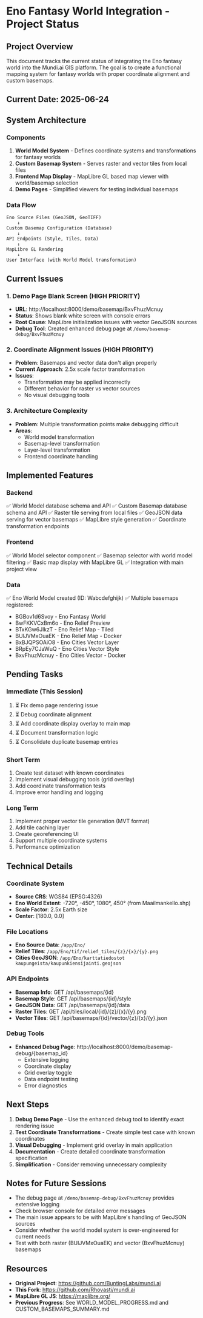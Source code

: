 # Eno Fantasy World Integration - Project Status

## Project Overview

This document tracks the current status of integrating the Eno fantasy world into the Mundi.ai GIS platform. The goal is to create a functional mapping system for fantasy worlds with proper coordinate alignment and custom basemaps.

## Current Date: 2025-06-24

## System Architecture

### Components
1. **World Model System** - Defines coordinate systems and transformations for fantasy worlds
2. **Custom Basemap System** - Serves raster and vector tiles from local files
3. **Frontend Map Display** - MapLibre GL based map viewer with world/basemap selection
4. **Demo Pages** - Simplified viewers for testing individual basemaps

### Data Flow
```
Eno Source Files (GeoJSON, GeoTIFF)
    ↓
Custom Basemap Configuration (Database)
    ↓
API Endpoints (Style, Tiles, Data)
    ↓
MapLibre GL Rendering
    ↓
User Interface (with World Model transformation)
```

## Current Issues

### 1. Demo Page Blank Screen (HIGH PRIORITY)
- **URL**: http://localhost:8000/demo/basemap/BxvFhuzMcnuy
- **Status**: Shows blank white screen with console errors
- **Root Cause**: MapLibre initialization issues with vector GeoJSON sources
- **Debug Tool**: Created enhanced debug page at `/demo/basemap-debug/BxvFhuzMcnuy`

### 2. Coordinate Alignment Issues (HIGH PRIORITY)
- **Problem**: Basemaps and vector data don't align properly
- **Current Approach**: 2.5x scale factor transformation
- **Issues**: 
  - Transformation may be applied incorrectly
  - Different behavior for raster vs vector sources
  - No visual debugging tools

### 3. Architecture Complexity
- **Problem**: Multiple transformation points make debugging difficult
- **Areas**:
  - World model transformation
  - Basemap-level transformation
  - Layer-level transformation
  - Frontend coordinate handling

## Implemented Features

### Backend
✅ World Model database schema and API
✅ Custom Basemap database schema and API
✅ Raster tile serving from local files
✅ GeoJSON data serving for vector basemaps
✅ MapLibre style generation
✅ Coordinate transformation endpoints

### Frontend
✅ World Model selector component
✅ Basemap selector with world model filtering
✅ Basic map display with MapLibre GL
✅ Integration with main project view

### Data
✅ Eno World Model created (ID: Wabcdefghijk)
✅ Multiple basemaps registered:
  - BGBov1d6Svoy - Eno Fantasy World
  - BwFKKVCxBm6o - Eno Relief Preview
  - BTxKGw6JlkzT - Eno Relief Map - Tiled
  - BUlJVMxOuaEK - Eno Relief Map - Docker
  - BxBJQPSOAiO8 - Eno Cities Vector Layer
  - BRpEy7CJaWuQ - Eno Cities Vector Style
  - BxvFhuzMcnuy - Eno Cities Vector - Docker

## Pending Tasks

### Immediate (This Session)
1. ⏳ Fix demo page rendering issue
2. ⏳ Debug coordinate alignment
3. ⏳ Add coordinate display overlay to main map
4. ⏳ Document transformation logic
5. ⏳ Consolidate duplicate basemap entries

### Short Term
1. Create test dataset with known coordinates
2. Implement visual debugging tools (grid overlay)
3. Add coordinate transformation tests
4. Improve error handling and logging

### Long Term
1. Implement proper vector tile generation (MVT format)
2. Add tile caching layer
3. Create georeferencing UI
4. Support multiple coordinate systems
5. Performance optimization

## Technical Details

### Coordinate System
- **Source CRS**: WGS84 (EPSG:4326)
- **Eno World Extent**: -720°, -450°, 1080°, 450° (from Maailmankello.shp)
- **Scale Factor**: 2.5x Earth size
- **Center**: [180.0, 0.0]

### File Locations
- **Eno Source Data**: `/app/Eno/`
- **Relief Tiles**: `/app/Eno/tif/relief_tiles/{z}/{x}/{y}.png`
- **Cities GeoJSON**: `/app/Eno/karttatiedostot kaupungeista/kaupunkiensijainti.geojson`

### API Endpoints
- **Basemap Info**: GET /api/basemaps/{id}
- **Basemap Style**: GET /api/basemaps/{id}/style
- **GeoJSON Data**: GET /api/basemaps/{id}/data
- **Raster Tiles**: GET /api/tiles/local/{id}/{z}/{x}/{y}.png
- **Vector Tiles**: GET /api/basemaps/{id}/vector/{z}/{x}/{y}.json

### Debug Tools
- **Enhanced Debug Page**: http://localhost:8000/demo/basemap-debug/{basemap_id}
  - Extensive logging
  - Coordinate display
  - Grid overlay toggle
  - Data endpoint testing
  - Error diagnostics

## Next Steps

1. **Debug Demo Page** - Use the enhanced debug tool to identify exact rendering issue
2. **Test Coordinate Transformations** - Create simple test case with known coordinates
3. **Visual Debugging** - Implement grid overlay in main application
4. **Documentation** - Create detailed coordinate transformation specification
5. **Simplification** - Consider removing unnecessary complexity

## Notes for Future Sessions

- The debug page at `/demo/basemap-debug/BxvFhuzMcnuy` provides extensive logging
- Check browser console for detailed error messages
- The main issue appears to be with MapLibre's handling of GeoJSON sources
- Consider whether the world model system is over-engineered for current needs
- Test with both raster (BUlJVMxOuaEK) and vector (BxvFhuzMcnuy) basemaps

## Resources

- **Original Project**: https://github.com/BuntingLabs/mundi.ai
- **This Fork**: https://github.com/Rhovasti/mundi.ai
- **MapLibre GL JS**: https://maplibre.org/
- **Previous Progress**: See WORLD_MODEL_PROGRESS.md and CUSTOM_BASEMAPS_SUMMARY.md